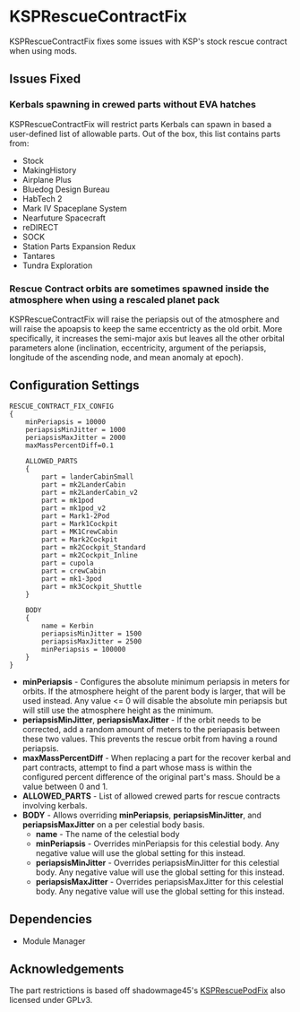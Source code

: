 # KSPRescueContractFix

KSPRescueContractFix fixes some issues with KSP's stock rescue contract when using mods.

## Issues Fixed

### Kerbals spawning in crewed parts without EVA hatches

KSPRescueContractFix will restrict parts Kerbals can spawn in based a user-defined list of allowable parts.  Out of the box, this list contains parts from:

* Stock
* MakingHistory
* Airplane Plus
* Bluedog Design Bureau
* HabTech 2
* Mark IV Spaceplane System
* Nearfuture Spacecraft
* reDIRECT
* SOCK
* Station Parts Expansion Redux
* Tantares
* Tundra Exploration

### Rescue Contract orbits are sometimes spawned inside the atmosphere when using a rescaled planet pack

KSPRescueContractFix will raise the periapsis out of the atmosphere and will raise the apoapsis to keep the same eccentricty as the old orbit.  More specifically, it increases the semi-major axis but leaves all the other orbital parameters alone (inclination, eccentricity, argument of the periapsis, longitude of the ascending node, and mean anomaly at epoch).

## Configuration Settings

```
RESCUE_CONTRACT_FIX_CONFIG
{
	minPeriapsis = 10000
	periapsisMinJitter = 1000
	periapsisMaxJitter = 2000
	maxMassPercentDiff=0.1

	ALLOWED_PARTS
	{
		part = landerCabinSmall
		part = mk2LanderCabin
		part = mk2LanderCabin_v2
		part = mk1pod
		part = mk1pod_v2
		part = Mark1-2Pod
		part = Mark1Cockpit
		part = MK1CrewCabin
		part = Mark2Cockpit
		part = mk2Cockpit_Standard
		part = mk2Cockpit_Inline
		part = cupola
		part = crewCabin
		part = mk1-3pod
		part = mk3Cockpit_Shuttle
	}

	BODY
	{
		name = Kerbin
		periapsisMinJitter = 1500
		periapsisMaxJitter = 2500
		minPeriapsis = 100000
	}
}
```
* **minPeriapsis** - Configures the absolute minimum periapsis in meters for orbits.  If the atmosphere height of the parent body is larger, that will be used instead.  Any value <= 0 will disable the absolute min periapsis but will still use the atmosphere height as the minimum.
* **periapsisMinJitter**, **periapsisMaxJitter** - If the orbit needs to be corrected, add a random amount of meters to the periapasis between these two values.  This prevents the rescue orbit from having a round periapsis.
* **maxMassPercentDiff** - When replacing a part for the recover kerbal and part contracts, attempt to find a part whose mass is within the configured percent difference of the original part's mass.  Should be a value between 0 and 1.
* **ALLOWED_PARTS** - List of allowed crewed parts for rescue contracts involving kerbals.
* **BODY** - Allows overriding **minPeriapsis**, **periapsisMinJitter**, and **periapsisMaxJitter** on a per celestial body basis.
	* **name** - The name of the celestial body
	* **minPeriapsis** - Overrides minPeriapsis for this celestial body.  Any negative value will use the global setting for this instead.
	* **periapsisMinJitter** - Overrides periapsisMinJitter for this celestial body.  Any negative value will use the global setting for this instead.
	* **periapsisMaxJitter** - Overrides periapsisMaxJitter for this celestial body.  Any negative value will use the global setting for this instead.

## Dependencies
* Module Manager

## Acknowledgements
The part restrictions is based off shadowmage45's [KSPRescuePodFix](https://github.com/shadowmage45/KSPRescuePodFix) also licensed under GPLv3.